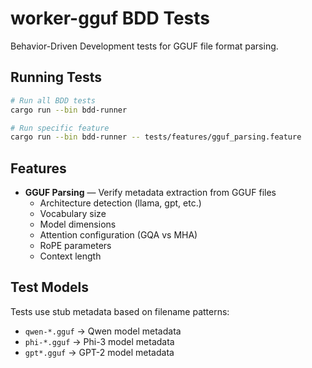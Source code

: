 # worker-gguf BDD Tests

Behavior-Driven Development tests for GGUF file format parsing.

## Running Tests

```bash
# Run all BDD tests
cargo run --bin bdd-runner

# Run specific feature
cargo run --bin bdd-runner -- tests/features/gguf_parsing.feature
```

## Features

- **GGUF Parsing** — Verify metadata extraction from GGUF files
  - Architecture detection (llama, gpt, etc.)
  - Vocabulary size
  - Model dimensions
  - Attention configuration (GQA vs MHA)
  - RoPE parameters
  - Context length

## Test Models

Tests use stub metadata based on filename patterns:
- `qwen-*.gguf` → Qwen model metadata
- `phi-*.gguf` → Phi-3 model metadata
- `gpt*.gguf` → GPT-2 model metadata
